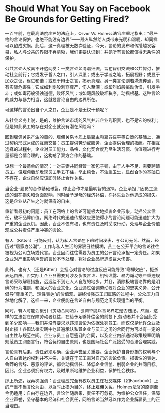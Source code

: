 # Should What You Say on Facebook Be Grounds for Getting Fired?

一百年前，在最高法院庄严的法庭上，Oliver W. Holmes法官庄重地指出：“最严格的言论保护，也绝不能没有边界”——烈火纵然给人类带来光明和温暖，却同样可以酿成灾祸。此后，这一真理被无数次验证，今天，言论的发布和传播越发容易，私人与公共的界限不再清晰，我们更要认识到：并非所有言论都值得无条件的保护。





公共言论大致离不开这两类：一类言论如涓涓细流，旨在智识交流和公共探讨，推动社会前行；它或发于哲人之口，引人深思；或出于学者之笔，拓展视野；或显于民众之议，促进和谐；或现于辩士之言，揭示真理。另一类言论则若洪流奔涌，具有实际危害性；它或如利剑般刺穿尊严，伤人至深；或如烈焰般挑动仇恨，引发争斗；或如毒药般侵蚀道德，败坏风气；或如飓风般破坏秩序，动摇根基。这种言论的威力与暴力相当，这就是言论自由的边界所在。





可这样的言论出自个人之口，企业是不是无权干预呢？



从社会义务上说，是的，维护言论市场的风气并非企业的职责，也不是它的权利；但是如此员工的存在对企业就没有潜在风险吗？



回到雇佣关系产生的目的，雇佣关系本质上是雇主和雇员在平等自愿的基础上，通过契约形式达成的互惠交换：员工提供劳动或服务，企业提供合理的报酬。在相互选择的过程中，企业对员工能力、品格、文化契合度乃至生活习惯、价值观进行考量都是合情合理的，这构成了双方合作的基础。

设想一个最简单的情况：一对夫妻共同经营一家包子铺，由于人手不足，需要聘请员工，但雇佣后却发现员工手艺不佳，举止粗鲁，不注重卫生，显然合作的基础已不存在，企业自然应该即时终止合作关系。

当企业-雇员的合作基础破裂，停止合作才是最明智的选择。企业承担了因员工造成的潜在损失和负面影响，同时给予足够的经济补偿，弥补失业对他造成的损失。这是企业从产生之时就保有的自由。





重新看最初的问题：员工在网络上的言论可能极大地损害企业形象，动摇公众信任，破坏品牌价值。网络时代的迅速传播效应更使得小的言论问题可能迅速扩大为严重的企业危机。因此，企业不仅有权，也有责任及时采取行动，处理与企业价值观或公共责任严重冲突的言论。





有人（Kitten）可能反对，认为私人言论在下班时间发表，与公司无关。然而，经历过“居家办公潮”，工作与私人生活的界限日益模糊，员工在公开平台的言论往往被视为公司立场或代言。企业因而往往需要为员工的公开言论承担一定责任。如果企业对严重影响声誉的言论不予处理，将对企业品牌造成巨大伤害。

此外，也有人（还是Kitten）会担心对言论的过度反应可能导致“寒蝉效应”，扼杀表达自由。但实际上企业只需要对涉及仇恨言论、机密泄露、暴力煽动等严重违规言论采取解雇措施，远远达不到让人人自危的地步。并且，消除极端言论靠的是明确的行为准则，和强大的企业文化。企业通过强调劳动者对企业的忠实义务，公开倡导“尊重多元、理性表达”的价值观，最终增强员工归属感的过程中，公众压力自然地化解了。这样一来，企业便能在言论自由与规范之间实现适当的平衡。

同时，有人可能会援引《劳动合同法》，强调不能以言论界定是否违纪。然而，这样的立法旨在保障劳动者权益，在给予足够补偿金的前提下,劳动者并不会因此受到多少影响——我们并没有要求以违规言论为依据处罚员工，而仅仅是允许企业及时止损！各国法律实践中也普遍承认私营企业与员工之间的合同行为可以有一定的自主性与规范空间。企业与员工自愿签订的合同，以及企业内部通过政策规章明确规范员工网络言行，符合契约自由原则，也是国际社会广泛接受的合法合理实践。





言论具有后果，责任必须明确，企业声誉至关重要。企业保护自身形象的权利与个人自由表达的权利并不冲突，关键在于员工需对自己的言论负责。损害性的表达、鲁莽的言辞、恶意的评论，都会动摇信任、降低企业信誉、削弱企业的共同目标。因此，企业必须拥有权力，及时果断地维护企业利益，保护社会秩序。

综上所述，我再次强调：企业理应完全有权以员工在社交媒体（如Facebook）上的严重不当言论为由，以及时止损为目的，终止雇佣关系。Holmes法官的原则至今仍适用：自由存在边界，言论伴随后果，责任不可忽视。为维护公众信任，保障企业声誉，坚守基本的经济和社会责任，网络言论当然可以作为企业解雇员工的正当理由。
